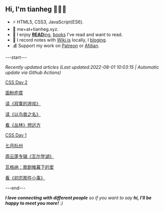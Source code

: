 
<h2>Hi, I'm tianheg 👋👨‍💻</h2>

- ⚡ HTML5, CSS3, JavaScript(ES6).
- 📧 me+at+tianheg.xyz.
- 📖 I enjoy [**READ**ing](https://www.yidajiabei.xyz/tags/reading/), [books](https://www.yidajiabei.xyz/read/) I've read and want to read.
- 📝 I record notes with [Wiki.js](https://js.wiki/) locally, I [bloging](https://www.yidajiabei.xyz).
- 💰 Support my work on [Patreon](https://www.patreon.com/tianheg) or [Afdian](https://afdian.net/@tianheg).

---start---

*Recently updated articles (Last updated:2022-08-01 10:03:15 | Automatic update via Github Actions)*

[CSS Day 2](https://www.yidajiabei.xyz/posts/css-day-2/)

[面粉疙瘩](https://www.yidajiabei.xyz/posts/pimples-of-flour/)

[读《寂寞的游戏》](https://www.yidajiabei.xyz/posts/book-the-lonely-game/)

[读《以鸟兽之名》](https://www.yidajiabei.xyz/posts/book-in-the-name-of-birds-and-beasts/)

[看《丛林》想远方](https://www.yidajiabei.xyz/posts/jungle-2017/)

[CSS Day 1](https://www.yidajiabei.xyz/posts/css-day-1/)

[七月杭州](https://www.yidajiabei.xyz/posts/hangzhou-07/)

[周云蓬专辑《瓦尔登湖》](https://www.yidajiabei.xyz/posts/zhou-yun-peng-walden/)

[瓦格纳：歌剧帷幕下的爱](https://www.yidajiabei.xyz/posts/music-wagner-love-behind-the-curtain-of-opera/)

[看《初恋那件小事》](https://www.yidajiabei.xyz/posts/first-love/)

---end---

<em><b>I love connecting with different people</b> so if you want to say <b>hi, I'll be happy to meet you more!</b> :)</em>

